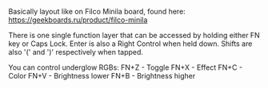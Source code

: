 Basically layout like on Filco Minila board, found here: https://geekboards.ru/product/filco-minila

There is one single function layer that can be accessed by holding either FN key or Caps Lock. Enter is also a Right Control when held down. Shifts are also '(' and ')' respectively when tapped.

You can control underglow RGBs:
FN+Z - Toggle
FN+X - Effect
FN+C - Color
FN+V - Brightness lower
FN+B - Brightness higher
